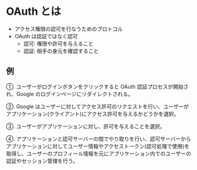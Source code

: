 # OAuth とは

- アクセス権限の認可を行なうためのプロトコル
- OAuth は認証ではなく認可
  - 認可: 権限や許可を与えること
  - 認証: 相手の身元を確認すること

## 例

➀. ユーザーがログインボタンをクリックすると OAuth 認証プロセスが開始され、Google のログインページにリダイレクトされる。

➁. Google はユーザーに対してアクセス許可のリクエストを行い、ユーザーがアプリケーション(クライアント)にアクセス許可を与えるかどうかを選択。

③. ユーザーがアプリケーションに対し、許可を与えることを選択。

④. アプリケーションと認可サーバーの間でやり取りを行い、認可サーバーからアプリケーションに対してユーザー情報やアクセストークン(認可処理で使用)を取得し、ユーザーのプロフィール情報を元にアプリケーション内でのユーザーの認証やセッション管理を行う。
